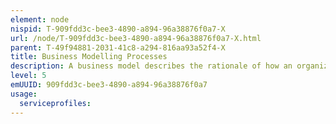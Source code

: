 ```yaml
---
element: node
nispid: T-909fdd3c-bee3-4890-a894-96a38876f0a7-X
url: /node/T-909fdd3c-bee3-4890-a894-96a38876f0a7-X.html
parent: T-49f94881-2031-41c8-a294-816aa93a52f4-X
title: Business Modelling Processes
description: A business model describes the rationale of how an organization creates, delivers, and captures value in economic, social, cultural or other contexts. The business model is an outcome of creating new organizational structures or changing existing structures to pursue a new opportunity. The business models of an organization are critical for its business success. New services and products must fit the existing business model, unless the organization is expressly willing to adapt its model to support the new product or service. Evaluating fit with the business model early and often throughout the development process helps prevent costly mistakes. The processes of developing, maintaining and evolving business models form a part of business strategy. Business model development generally refers to the activity of designing an organization's business model. It is part of the business strategy process and involves design methods. There is a difference between crafting a new business model when none is in place, and maintaining or reconfiguring an existing business model. The differences between the two processes are profound (for example, lack of resource in the former case and inertia and conflicts with existing configurations and organizational structures in the latter). The two sub-process are not mutually exclusive, meaning reconfiguration may involve steps which parallel those of designing a business model.
level: 5
emUUID: 909fdd3c-bee3-4890-a894-96a38876f0a7
usage:
  serviceprofiles:
---
```

